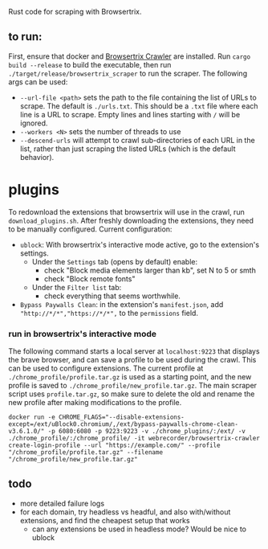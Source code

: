Rust code for scraping with Browsertrix.

## to run:

First, ensure that docker and [Browsertrix Crawler](https://crawler.docs.browsertrix.com/user-guide/) are installed. Run `cargo build --release` to build the executable, then run `./target/release/browsertrix_scraper` to run the scraper. The following args can be used:
  * `--url-file <path>` sets the path to the file containing the list of URLs to scrape. The default is `./urls.txt`. This should be a `.txt` file where each line is a URL to scrape. Empty lines and lines starting with `/` will be ignored.
  * `--workers <N>` sets the number of threads to use
  * `--descend-urls` will attempt to crawl sub-directories of each URL in the list, rather than just scraping the listed URLs (which is the default behavior).

# plugins

To redownload the extensions that browsertrix will use in the crawl, run `download_plugins.sh`. After freshly downloading the extensions, they need to be manually configured. Current configuration:
* `ublock`: With browsertrix's interactive mode active, go to the extension's settings.
  * Under the `Settings` tab (opens by default) enable:
    * check "Block media elements larger than <N> kb", set N to 5 or smth
    * check "Block remote fonts"
  * Under the `Filter list` tab:
    * check everything that seems worthwhile.
* `Bypass Paywalls Clean`: in the extension's `manifest.json`, add `"http://*/*","https://*/*",` to the `permissions` field.

### run in browsertrix's interactive mode
The following command starts a local server at `localhost:9223` that displays the brave browser, and can save a profile to be used during the crawl. This can be used to configure extensions. The current profile at `./chrome_profile/profile.tar.gz` is used as a starting point, and the new profile is saved to `./chrome_profile/new_profile.tar.gz`. The main scraper script uses `profile.tar.gz`, so make sure to delete the old and rename the new profile after making modifications to the profile.

```
docker run -e CHROME_FLAGS="--disable-extensions-except=/ext/uBlock0.chromium/,/ext/bypass-paywalls-chrome-clean-v3.6.1.0/" -p 6080:6080 -p 9223:9223 -v ./chrome_plugins/:/ext/ -v ./chrome_profile/:/chrome_profile/ -it webrecorder/browsertrix-crawler create-login-profile --url "https://example.com/" --profile "/chrome_profile/profile.tar.gz" --filename "/chrome_profile/new_profile.tar.gz"
```

## todo
* more detailed failure logs
* for each domain, try headless vs headful, and also with/without extensions, and find the cheapest setup that works
  * can any extensions be used in headless mode? Would be nice to ublock
